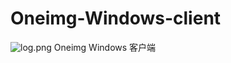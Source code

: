 # Oneimg-Windows-client
![log.png](https://ooo.0o0.ooo/2017/06/03/5932dcda9ac13.png)
Oneimg Windows 客户端
